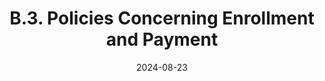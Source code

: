 ---
slug: /pages/vi-policies-for-middlebury-institute-online/vi-b-academic-policies/b-3-policies-concerning-enrollment-payment
title: B.3. Policies Concerning Enrollment and Payment
date: 2024-08-23
---